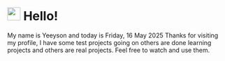  <h1>
    <img src="https://emojis.slackmojis.com/emojis/images/1643510097/45343/hi.gif?1643510097" width="30"/> 
    Hello!
 </h1>
 <p>
    My name is Yeeyson and today is Friday, 16 May 2025
    Thanks for visiting my profile, I have some test projects going on others are done learning projects and others are real projects.
    Feel free to watch and use them.
 </p>